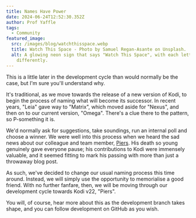 ```yaml
---
title: Names Have Power
date: 2024-06-24T12:52:30.352Z
author: Prof Yaffle
tags:
  - Community
featured_image:
  src: /images/blog/watchthisspace.webp
  title: Watch This Space - Photo by Samuel Regan-Asante on Unsplash.
  alt: A glowing neon sign that says "Watch This Space", with each letter coloured
    differently.
---
```

This is a little later in the development cycle than would normally be the case, but I'm sure you'll understand why.

It's traditional, as we move towards the release of a new version of Kodi, to begin the process of naming what will become its successor. In recent years, "Leia" gave way to "Matrix", which moved aside for "Nexus", and then on to our current version, "Omega". There's a clue there to the pattern, so P-something it is. 

We'd normally ask for suggestions, take soundings, run an internal poll and choose a winner. We were well into this process when we heard the sad news about our colleague and team member, [Piers](https://kodi.tv/article/a-tribute-to-estuary-developer-and-kodi-team-member-piers/). His death so young genuinely gave everyone pause; his contributions to Kodi were immensely valuable, and it seemed fitting to mark his passing with more than just a throwaway blog post.

As such, we've decided to change our usual naming process this time around. Instead, we will simply use the opportunity to memorialise a good friend. With no further fanfare, then, we will be moving through our development cycle towards Kodi v22, "Piers".

You will, of course, hear more about this as the development branch takes shape, and you can follow development on GitHub as you wish.